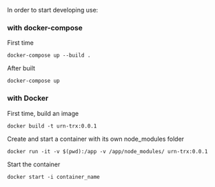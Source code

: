 In order to start developing use:

### with docker-compose

First time
```
docker-compose up --build .
```

After built
```
docker-compose up
```

### with Docker

First time, build an image
```
docker build -t urn-trx:0.0.1
```

Create and start a container with its own node_modules folder
```
docker run -it -v $(pwd):/app -v /app/node_modules/ urn-trx:0.0.1
```

Start the container
```
docker start -i container_name
```

